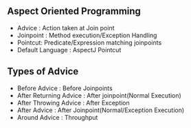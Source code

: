 ## Aspect Oriented Programming
* Advice : Action taken at Join point
* Joinpoint : Method execution/Exception Handling
* Pointcut: Predicate/Expression matching joinpoints
* Default Language : AspectJ Pointcut

## Types of Advice
* Before Advice : Before Joinpoints
* After Returning Advice : After joinpoint(Normal Execution)
* After Throwing Advice : After Exception
* After Advice : After Joinpoint(Normal/Exception Execution)
* Around Advice : Throughput
